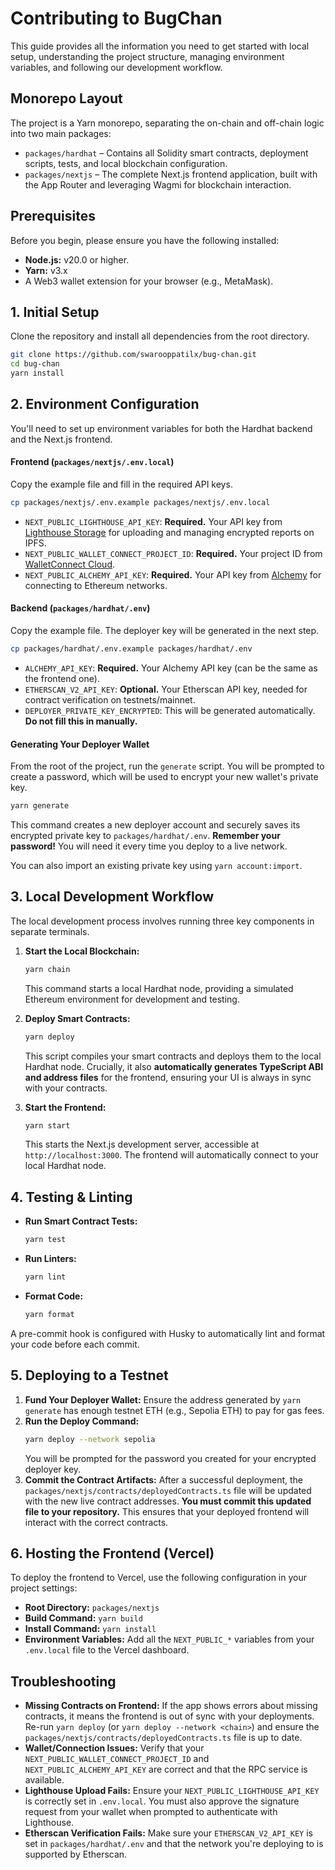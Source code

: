 # Contributing to BugChan

This guide provides all the information you need to get started with local setup, understanding the project structure, managing environment variables, and following our development workflow.

## Monorepo Layout

The project is a Yarn monorepo, separating the on-chain and off-chain logic into two main packages:

-   `packages/hardhat` – Contains all Solidity smart contracts, deployment scripts, tests, and local blockchain configuration.
-   `packages/nextjs` – The complete Next.js frontend application, built with the App Router and leveraging Wagmi for blockchain interaction.

## Prerequisites

Before you begin, please ensure you have the following installed:

-   **Node.js:** v20.0 or higher.
-   **Yarn:** v3.x 
-   A Web3 wallet extension for your browser (e.g., MetaMask).

## 1. Initial Setup

Clone the repository and install all dependencies from the root directory.

```bash
git clone https://github.com/swarooppatilx/bug-chan.git
cd bug-chan
yarn install
```

## 2. Environment Configuration

You'll need to set up environment variables for both the Hardhat backend and the Next.js frontend.

#### Frontend (`packages/nextjs/.env.local`)

Copy the example file and fill in the required API keys.

```bash
cp packages/nextjs/.env.example packages/nextjs/.env.local
```

-   `NEXT_PUBLIC_LIGHTHOUSE_API_KEY`: **Required.** Your API key from [Lighthouse Storage](https://lighthouse.storage/) for uploading and managing encrypted reports on IPFS.
-   `NEXT_PUBLIC_WALLET_CONNECT_PROJECT_ID`: **Required.** Your project ID from [WalletConnect Cloud](https://cloud.walletconnect.com/).
-   `NEXT_PUBLIC_ALCHEMY_API_KEY`: **Required.** Your API key from [Alchemy](https://www.alchemy.com/) for connecting to Ethereum networks.

#### Backend (`packages/hardhat/.env`)

Copy the example file. The deployer key will be generated in the next step.

```bash
cp packages/hardhat/.env.example packages/hardhat/.env
```

-   `ALCHEMY_API_KEY`: **Required.** Your Alchemy API key (can be the same as the frontend one).
-   `ETHERSCAN_V2_API_KEY`: **Optional.** Your Etherscan API key, needed for contract verification on testnets/mainnet.
-   `DEPLOYER_PRIVATE_KEY_ENCRYPTED`: This will be generated automatically. **Do not fill this in manually.**

#### Generating Your Deployer Wallet

From the root of the project, run the `generate` script. You will be prompted to create a password, which will be used to encrypt your new wallet's private key.

```bash
yarn generate
```

This command creates a new deployer account and securely saves its encrypted private key to `packages/hardhat/.env`. **Remember your password!** You will need it every time you deploy to a live network.

You can also import an existing private key using `yarn account:import`.

## 3. Local Development Workflow

The local development process involves running three key components in separate terminals.

1.  **Start the Local Blockchain:**
    ```bash
    yarn chain
    ```
    This command starts a local Hardhat node, providing a simulated Ethereum environment for development and testing.

2.  **Deploy Smart Contracts:**
    ```bash
    yarn deploy
    ```
    This script compiles your smart contracts and deploys them to the local Hardhat node. Crucially, it also **automatically generates TypeScript ABI and address files** for the frontend, ensuring your UI is always in sync with your contracts.

3.  **Start the Frontend:**
    ```bash
    yarn start
    ```
    This starts the Next.js development server, accessible at `http://localhost:3000`. The frontend will automatically connect to your local Hardhat node.

## 4. Testing & Linting

-   **Run Smart Contract Tests:**
    ```bash
    yarn test
    ```
-   **Run Linters:**
    ```bash
    yarn lint
    ```
-   **Format Code:**
    ```bash
    yarn format
    ```

A pre-commit hook is configured with Husky to automatically lint and format your code before each commit.

## 5. Deploying to a Testnet

1.  **Fund Your Deployer Wallet:** Ensure the address generated by `yarn generate` has enough testnet ETH (e.g., Sepolia ETH) to pay for gas fees.
2.  **Run the Deploy Command:**
    ```bash
    yarn deploy --network sepolia
    ```
    You will be prompted for the password you created for your encrypted deployer key.
3.  **Commit the Contract Artifacts:** After a successful deployment, the `packages/nextjs/contracts/deployedContracts.ts` file will be updated with the new live contract addresses. **You must commit this updated file to your repository.** This ensures that your deployed frontend will interact with the correct contracts.

## 6. Hosting the Frontend (Vercel)

To deploy the frontend to Vercel, use the following configuration in your project settings:

-   **Root Directory:** `packages/nextjs`
-   **Build Command:** `yarn build`
-   **Install Command:** `yarn install`
-   **Environment Variables:** Add all the `NEXT_PUBLIC_*` variables from your `.env.local` file to the Vercel dashboard.

## Troubleshooting

-   **Missing Contracts on Frontend:** If the app shows errors about missing contracts, it means the frontend is out of sync with your deployments. Re-run `yarn deploy` (or `yarn deploy --network <chain>`) and ensure the `packages/nextjs/contracts/deployedContracts.ts` file is up to date.
-   **Wallet/Connection Issues:** Verify that your `NEXT_PUBLIC_WALLET_CONNECT_PROJECT_ID` and `NEXT_PUBLIC_ALCHEMY_API_KEY` are correct and that the RPC service is available.
-   **Lighthouse Upload Fails:** Ensure your `NEXT_PUBLIC_LIGHTHOUSE_API_KEY` is correctly set in `.env.local`. You must also approve the signature request from your wallet when prompted to authenticate with Lighthouse.
-   **Etherscan Verification Fails:** Make sure your `ETHERSCAN_V2_API_KEY` is set in `packages/hardhat/.env` and that the network you're deploying to is supported by Etherscan.